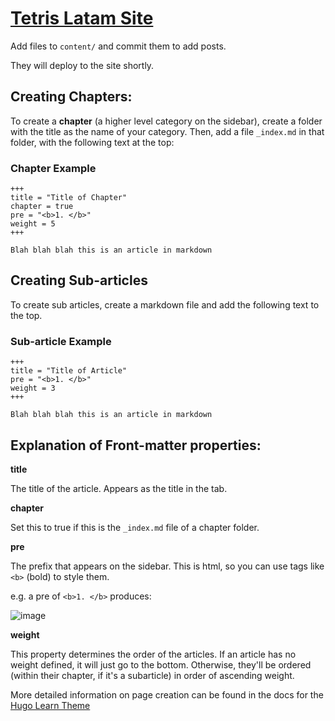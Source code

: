 # [Tetris Latam Site](https://tetrislatam.netlify.app)

Add files to `content/` and commit them to add posts.

They will deploy to the site shortly.


## Creating Chapters:

To create a **chapter** (a higher level category on the sidebar), create a folder with the title as the name of your category. Then, add a file `_index.md` in that folder, with the following text at the top:

### Chapter Example
```
+++
title = "Title of Chapter"
chapter = true
pre = "<b>1. </b>"
weight = 5
+++

Blah blah blah this is an article in markdown
```

## Creating Sub-articles

To create sub articles, create a markdown file and add the following text to the top. 

### Sub-article Example
```
+++
title = "Title of Article"
pre = "<b>1. </b>"
weight = 3
+++

Blah blah blah this is an article in markdown
```

## Explanation of Front-matter properties:

**title** 

The title of the article.  Appears as the title in the tab.

**chapter**

Set this to true if this is the `_index.md` file of a chapter folder.

**pre**

The prefix that appears on the sidebar. This is html, so you can use tags like `<b>` (bold) to style them. 

e.g. a pre of `<b>1. </b>` produces:

![image](https://user-images.githubusercontent.com/70501945/225487197-20fa23d0-3b2a-4aaa-ad01-db5f77a56ac3.png)


**weight**

This property determines the order of the articles. If an article has no weight defined, it will just go to the bottom. Otherwise, they'll be ordered (within their chapter, if it's a subarticle) in order of ascending weight.

More detailed information on page creation can be found in the docs for the [Hugo Learn Theme](https://learn.netlify.app/en/cont/pages/)
